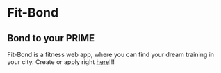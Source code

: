 # Fit-Bond
## Bond to your PRIME
Fit-Bond is a fitness web app, where you can find your dream training in your city. Create or apply right [here](https://fit-bond.com/)!!!
